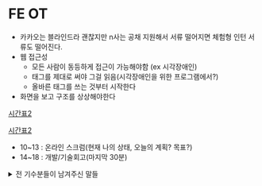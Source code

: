 # FE OT

- 카카오는 블라인드라 괜찮지만 n사는 공채 지원해서 서류 떨어지면 체험형 인턴 서류도 떨어진다.
- 웹 접근성 
  - 모든 사람이 동등하게 접근이 가능해야함 (ex 시각장애인)
  - 태그를 제대로 써야 그걸 읽음(시각장애인을 위한 프로그램에서?)
  - 올바른 태그를 쓰는 것부터 시작한다
- 화면을 보고 구조를 상상해야한다



[시간표2](https://docs.google.com/spreadsheets/d/1z98Gq1TuncwXjjsZL4tbOsHVk1pMiPyusuIRpSNXv40/edit#gid=0)

[시간표2](https://bit.ly/31btWyz)


- 10~13 : 온라인 스크럼(현재 나의 상태, 오늘의 계획? 목표?)
- 14~18 : 개발/기술회고(마지막 30분)

<details><summary>전 기수분들이 남겨주신 말들</summary>

- 많은 라이브러리 사용 경험(Moment, redux, redux 미들웨어  etc 뭐 때문에 쓰는지는  알아야 할 것)
- CSS 생각보다 더 잘해야했음
- 알고리즘(좋은데는 다 코딩테스트 봄, 거의 해커랭크로 시험봄)
- 프로젝트 할 때 왜 이런구조, 왜 이 기술을 선택했는지 잘 답변할 수 있어야 함
- (+ 스타트업이 생각보다 더 어려울 수 있음, 빠르게 하면서도 잘하는 사람을 구하는 듯)
- (+ 취업에 운이 생각보다 더 많은 영향을 끼치기 때문에 광역으로 이력서 뿌리는게 유리, 서류 실패율이 생각보다 높은데 원래 그러니까 멘탈 무너지지 말것)
- 어드민/대시보드의 경우 서버API를 직접 만들게 되기도 하니 백앤드 역량도 생각보다 필요하더라..
- 컨디션 관리, 멘탈관리가 제일 중요한것같습니다! ㅋㅋ
- 이것저것 많이 만들어 본 경험과 그 경험에서 나오는 자신감
- 엔지니어로서 기술을 대하는 호기심과 태도
- 본인과 현재 팀원들의 성향(업무 + 업무 외적 성향 모두)의 매칭
- 운...
- 이것저것 많이 만들어 본 경험과 그 경험에서 나오는 자신감
- : 지식과 경험을 많이 쌓아야 하는건 당연한거고 그걸 서류/면접에서 어떻게 증명해낼 것인가?가 취업을 하는데는 굉장히 중요.
- 내가 확실히 안다고 생각하는 내용에 대해 꾸준히 정리하고 동료들이랑 이야기하는 연습하기. README 작성 & 블로깅이 효과적이였음
- 엔지니어로서 기술을 대하는 호기심과 태도 + 커뮤케이션 능력
- : 제 경우에는 오픈 소스 기여 & 커뮤니티 활동이 서류 통과하는데 알게모르게 도움이 된 것 같음. 개인이나 팀 프로젝트를 하면서 어떤 기술에 호기심이 있어서 그걸 도입해봤다 등도 좋은 경험!
- ex) SPA 만들다가 첫 페이지 렌더링 속도가 느려서 SSR 기술을 도입해봤어요~
- 생각하면서 코딩하기 & 가끔 백지 코딩하기
- : 짧은 코드를 짜더라도 input -> logic -> output 이 무엇인지 생각하는 연습하기. 무의식적으로 코드를 짠다는건 1) 그만큼 완전히 이해해서 숙련도가 높음 2) 잘 모르지만 그냥 계속 씀
- 이 두 가지가 있다고 생각함. 만약 2)의 상황이 반복된다면 평소와 달리 면접처럼 불안하거나 당황한 환경에 처했을 때 저 부분에서 실수가 발생하게 됨. 그리고 1)이 쌓여야 결국 코드 짜는 실력과 속도가 늘어난다고 생각함!
- 자바스크립트에 대한 이해. 자바스크립트 지식은 당연한거지만 손코딩이나 비동기 관련 지식을 묻는 문제 등을 면접에서 거의 필수로 풀었습니다. 잘 설명할 수 있도록 연습이 필요하다고 느꼈습니다. 크롱이 간간히 내주신 퀴즈랑 질문이 비슷했던 것 같아요.
- 마크업에 대한 최소한의 이해. 기업마다 요구하는 정도는 다르겠지만 대부분 기본정도를 하는지는 물어봤습니다.
- 역량은 아니지만 블로그 관련해서 100% 질문이 나왔는데, 블로그를 작성한 경험이 득이 될 수 있도록 잘 어필하는 점이 중요했습니다.
- 사용해본 기술에 대한 이해도. 왜 이 기술을 사용했는지?에 대한 납득이 필요함(대안과의 비교). 여러가지 상황을 가정해봤을 때 어떻게 대처할 수 있는지 알고 있는가?

</details>
